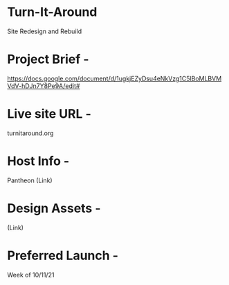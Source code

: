 # Turn-It-Around
Site Redesign and Rebuild 

# Project Brief - 
https://docs.google.com/document/d/1ugkjEZyDsu4eNkVzg1C5lBoMLBVMVdV-hDJn7Y8Pe9A/edit#

# Live site URL - 
turnitaround.org 

# Host Info - 
Pantheon (Link)  

# Design Assets - 
(Link)

# Preferred Launch - 
Week of 10/11/21  
